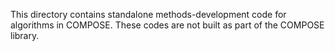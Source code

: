 This directory contains standalone methods-development code for algorithms in
COMPOSE. These codes are not built as part of the COMPOSE library.